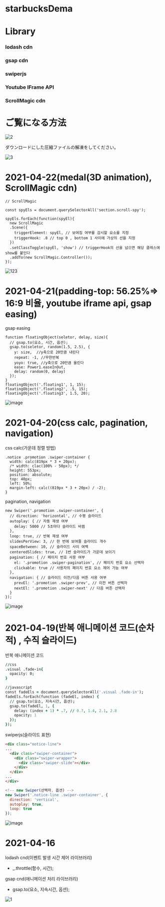 # starbucksDema
# Library
### lodash cdn
### gsap cdn
### swiperjs
### Youtube IFrame API
### ScrollMagic cdn

# ご覧になる方法

![2](https://user-images.githubusercontent.com/61581807/115183963-c9fc3180-a117-11eb-864d-5f92721d9798.png)


ダウンロードにした圧縮ファイルの解凍をしてください。



![3](https://user-images.githubusercontent.com/61581807/115184098-16e00800-a118-11eb-8c93-c1d0d7e5ab86.png)




# 2021-04-22(medal(3D animation), ScrollMagic cdn)

```
// ScrollMagic

const spyEls = document.querySelectorAll('section.scroll-spy');

spyEls.forEach(function(spyEl){
  new ScrollMagic
  .Scene({
    triggerElement: spyEl, // 보여짐 여부를 감시할 요소를 지정
    triggerHook: .8 // top 0 , bottom 1 사이에 가상의 선을 지정
  })
  .setClassToggle(spyEl, 'show') // triggerHook의 선을 넘으면 해당 클래스에 show를 붙인다
  .addTo(new ScrollMagic.Controller());
});

```

![123](https://user-images.githubusercontent.com/61581807/115682966-ece54a80-a390-11eb-8f35-42651e9e7913.png)



# 2021-04-21(padding-top: 56.25%=> 16:9 비율, youtube iframe api, gsap easing)


gsap easing
```
function floatingObject(seletor, delay, size){
  // gsap.to(요소, 시간, 옵션);
  gsap.to(seletor, random(1.5, 2.5), {
    y: size,  //y축으로 20만큼 내린다
    repeat: -1, //무한반복
    yoyo: true, //y축으로 20만큼 올린다
    ease: Power1.easeInOut,
    delay: random(0, delay)
  });
}
floatingObject('.floating1', 1, 15);
floatingObject('.floating2', .5, 15);
floatingObject('.floating3', 1.5, 20);
```


![image](https://user-images.githubusercontent.com/61581807/115522160-d5418f80-a2c6-11eb-9410-ff02c5dcd0e9.png)



# 2021-04-20(css calc, pagination, navigation)

css calc(가운데 정렬 방법)
```
.notice .promotion .swiper-container {
  width: calc(819px * 3 + 20px);
  /* width: clac(100% - 50px); */
  height: 553px;
  position: absolute;
  top: 40px;
  left: 50%;
  margin-left: calc((819px * 3 + 20px) / -2);
}
```

pagination, navigation
```
new Swiper('.promotion .swiper-container', {
  // direction: 'horizontal', // 수평 슬라이드
  autoplay: { // 자동 재생 여부
    delay: 5000 // 5초마다 슬라이드 바뀜
  },
  loop: true, // 반복 재생 여부
  slidesPerView: 3, // 한 번에 보여줄 슬라이드 개수
  spaceBetween: 10, // 슬라이드 사이 여백
  centeredSlides: true, // 1번 슬라이드가 가운데 보이기
  pagination: { // 페이지 번호 사용 여부
    el: '.promotion .swiper-pagination', // 페이지 번호 요소 선택자
    clickable: true // 사용자의 페이지 번호 요소 제어 가능 여부
  },
  navigation: { // 슬라이드 이전/다음 버튼 사용 여부
    prevEl: '.promotion .swiper-prev', // 이전 버튼 선택자
    nextEl: '.promotion .swiper-next' // 다음 버튼 선택자
  }
});
```

![image](https://user-images.githubusercontent.com/61581807/115364693-9f38d880-a1fe-11eb-9ef1-07d9e7877096.png)






# 2021-04-19(반복 애니메이션 코드(순차적) , 수직 슬라이드)

반복 애니메이션 코드

```j
//css
.visual .fade-in{
  opacity: 0;
}

//javascript
const fadeEls = document.querySelectorAll('.visual .fade-in');
fadeEls.forEach(function (fadeEl, index) {
  // gsap.to(요소, 지속시간, 옵션);
  gsap.to(fadeEl, 1, {
    delay: (index + 1) * .7, // 0.7, 1.4, 2.1, 2.8
    opacity: 1
  });
});
```

swiperjs(슬라이드 표현)

```html
<div class="notice-line">
...
  <div class="swiper-container">
    <div class="swiper-wrapper">
      <div class="swiper-slide"></div>
    </div>
  </div>
...
</div>
```

```js
<!-- new Swiper(선택자, 옵션) -->
new Swiper('.notice-line .swiper-container', {
  direction: 'vertical',
  autoplay: true,
  loop: true
});
```

![image](https://user-images.githubusercontent.com/61581807/115207755-d479f380-a136-11eb-9970-34d988ef4ee2.png)







# 2021-04-16

lodash cnd(이벤트 발생 시간 제어 라이브러리)
- _.throttle(함수, 시간);


gsap cnd(애니메이션 처리 라이브러리)
- gsap.to(요소, 지속시간, 옵션);

![1](https://user-images.githubusercontent.com/61581807/115183650-2874e000-a117-11eb-93b3-1ebe920f174d.png)

